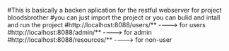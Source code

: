 #This is basically a backen aplication for the restful webserver for project bloodsbrother
#you can just import the project or you can bulid and intall and run the project
#http://localhost:8088/users/** 	----> for users
#http://localhost:8088/admin/** 	----> for admin 
#http://localhost:8088/resources/** 	----> for non-user
